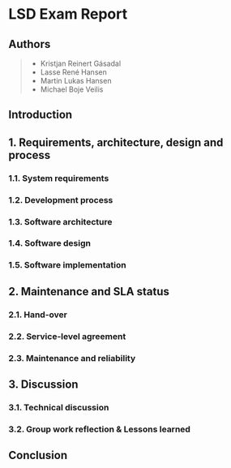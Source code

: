 # LSD Exam Report

## Authors
> - Kristjan Reinert Gásadal
> - Lasse René Hansen
> - Martin Lukas Hansen
> - Michael Boje Veilis

## Introduction

## 1. Requirements, architecture, design and process
### 1.1. System requirements
### 1.2. Development process
### 1.3. Software architecture
### 1.4. Software design
### 1.5. Software implementation

## 2. Maintenance and SLA status
### 2.1. Hand-over
### 2.2. Service-level agreement
### 2.3. Maintenance and reliability

## 3. Discussion
### 3.1. Technical discussion
### 3.2. Group work reflection & Lessons learned

## Conclusion
